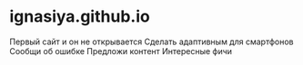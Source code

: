 # ignasiya.github.io
Первый сайт и он не открывается
Сделать адаптивным для смартфонов
Сообщи об ошибке
Предложи контент
Интересные фичи
